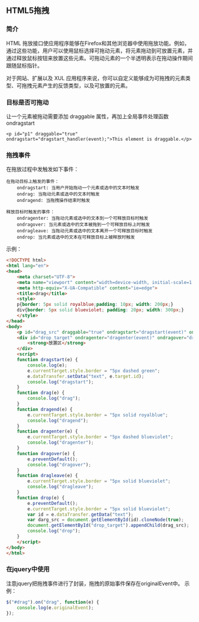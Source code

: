 ## HTML5拖拽

### 简介
HTML 拖放接口使应用程序能够在Firefox和其他浏览器中使用拖放功能。例如，通过这些功能，用户可以使用鼠标选择可拖动元素，将元素拖动到可放置元素，并通过释放鼠标按钮来放置这些元素。可拖动元素的一个半透明表示在拖动操作期间跟随鼠标指针。

对于网站、扩展以及 XUL 应用程序来说，你可以自定义能够成为可拖拽的元素类型、可拖拽元素产生的反馈类型，以及可放置的元素。

### 目标是否可拖动
让一个元素被拖动需要添加 draggable 属性，再加上全局事件处理函数ondragstart 
```
<p id="p1" draggable="true" ondragstart="dragstart_handler(event);">This element is draggable.</p>
```

### 拖拽事件
在拖放过程中发触发如下事件：
```
在拖动目标上触发的事件：
    ondragstart: 当用户开始拖动一个元素或选中的文本时触发
    ondrag: 当拖动元素或选中的文本时触发
    ondragend: 当拖拽操作结束时触发 

释放目标时触发的事件：
    ondragenter: 当拖动元素或选中的文本到一个可释放目标时触发
    ondragover: 当元素或选中的文本被拖到一个可释放目标上时触发
    ondragleave: 当拖动元素或选中的文本离开一个可释放目标时触发
    ondrop: 当元素或选中的文本在可释放目标上被释放时触发
```

示例：
```html
<!DOCTYPE html>
<html lang="en">
<head>
    <meta charset="UTF-8">
    <meta name="viewport" content="width=device-width, initial-scale=1.0">
    <meta http-equiv="X-UA-Compatible" content="ie=edge">
    <title>drag</title>
    <style>
    p{border: 5px solid royalblue;padding: 10px; width: 200px;}
    div{border: 5px solid blueviolet; padding: 20px; width: 300px;}
    </style>
</head>
<body>
    <p id="drag_src" draggable="true" ondragstart="dragstart(event)" ondrag="drag(event)" ondragend="dragend(event)">拖动元素到<strong>放置区</strong></p>
    <div id="drop_target" ondragenter="dragenter(event)" ondragover="dragover(event)" ondragleave="dragleave(event)" ondrop="drop(event)">
        <strong>放置区</strong>
    </div>
    <script>
    function dragstart(e) {
        console.log(e);
        e.currentTarget.style.border = "5px dashed green";
        e.dataTransfer.setData("text", e.target.id);
        console.log("dragstart");
    }
    function drag(e) {
        console.log("drag");
    }
    function dragend(e) {
        e.currentTarget.style.border = "5px solid royalblue";
        console.log("dragend");
    }
    function dragenter(e) {
        e.currentTarget.style.border = "5px dashed blueviolet";
        console.log("dragenter");
    }
    function dragover(e) {
        e.preventDefault();
        console.log("dragover");
    }
    function dragleave(e) {
        e.currentTarget.style.border = "5px solid blueviolet";
        console.log("dragleave");
    }
    function drop(e) {
        e.preventDefault();
        e.currentTarget.style.border = "5px solid blueviolet";
        var id = e.dataTransfer.getData("text");
        var darg_src = document.getElementById(id).cloneNode(true);
        document.getElementById("drop_target").appendChild(drag_src);
        console.log("drop");
    }
    </script>
</body>
</html>
```

### 在jquery中使用
注意jquery把拖拽事件进行了封装，拖拽的原始事件保存在originalEvent中。
示例：
```javascript
$("#drag").on("drag", function(e) {
    console.log(e.originalEvent);
});
```
